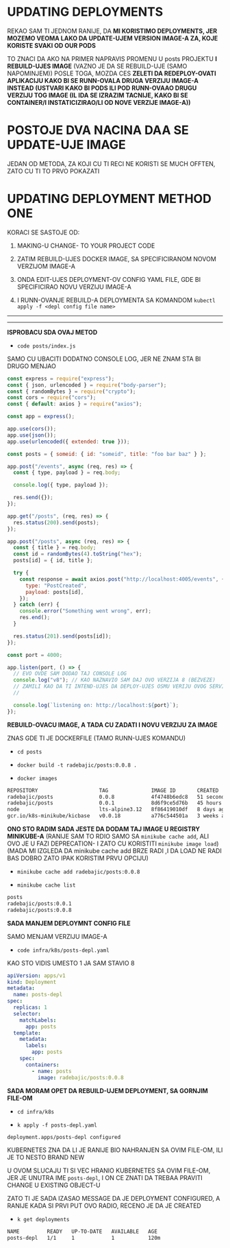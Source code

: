 # UPDATING DEPLOYMENTS

REKAO SAM TI JEDNOM RANIJE, DA **MI KORISTIMO DEPLOYMENTS, JER MOZEMO VEOMA LAKO DA UPDATE-UJEM VERSION IMAGE-A ZA, KOJE KORISTE SVAKI OD OUR PODS**

TO ZNACI DA AKO NA PRIMER NAPRAVIS PROMENU U posts PROJEKTU **I REBUILD-UJES IMAGE** (VAZNO JE DA SE REBUILD-UJE (SAMO NAPOMINJEM)) POSLE TOGA, MOZDA CES **ZELETI DA REDEPLOY-OVATI APLIKACIJU KAKO BI SE RUNN-OVALA DRUGA VERZIJU IMAGE-A INSTEAD (USTVARI KAKO BI PODS ILI POD RUNN-OVAAO DRUGU VERZIJU TOG IMAGE (IL IDA SE IZRAZIM TACNIJE, KAKO BI SE CONTAINER/I INSTATICIZIRAO/LI OD NOVE VERZIJE IMAGE-A))**

# POSTOJE DVA NACINA DAA SE UPDATE-UJE IMAGE

JEDAN OD METODA, ZA KOJI CU TI RECI NE KORISTI SE MUCH OFFTEN, ZATO CU TI TO PRVO POKAZATI

# UPDATING DEPLOYMENT METHOD ONE

KORACI SE SASTOJE OD:

1. MAKING-U CHANGE- TO YOUR PROJECT CODE

2. ZATIM REBUILD-UJES DOCKER IMAGE, SA SPECIFICIRANOM NOVOM VERZIJOM IMAGE-A

3. ONDA EDIT-UJES DEPLOYMENT-OV CONFIG YAML FILE, GDE BI SPECIFICIRAO NOVU VERZIJU IMAGE-A

4. I RUNN-OVANJE REBUILD-A DEPLOYMENTA SA KOMANDOM
  `kubectl apply -f <depl config file name>`

***
***

**ISPROBACU SDA OVAJ METOD**

- `code posts/index.js`

SAMO CU UBACITI DODATNO CONSOLE LOG, JER NE ZNAM STA BI DRUGO MENJAO

```js
const express = require("express");
const { json, urlencoded } = require("body-parser");
const { randomBytes } = require("crypto");
const cors = require("cors");
const { default: axios } = require("axios");

const app = express();

app.use(cors());
app.use(json());
app.use(urlencoded({ extended: true }));

const posts = { someid: { id: "someid", title: "foo bar baz" } };

app.post("/events", async (req, res) => {
  const { type, payload } = req.body;

  console.log({ type, payload });

  res.send({});
});

app.get("/posts", (req, res) => {
  res.status(200).send(posts);
});

app.post("/posts", async (req, res) => {
  const { title } = req.body;
  const id = randomBytes(4).toString("hex");
  posts[id] = { id, title };

  try {
    const response = await axios.post("http://localhost:4005/events", {
      type: "PostCreated",
      payload: posts[id],
    });
  } catch (err) {
    console.error("Something went wrong", err);
    res.end();
  }

  res.status(201).send(posts[id]);
});

const port = 4000;

app.listen(port, () => {
  // EVO OVDE SAM DODAO TAJ CONSOLE LOG
  console.log("v8"); // KAO NAZNAVIO SAM DAJ OVO VERZIJA 8 (BEZVEZE)
  // ZAMILI KAO DA TI INTEND-UJES DA DEPLOY-UJES OSMU VERIJU OVOG SERVISA
  //

  console.log(`listening on: http://localhost:${port}`);
});

```

**REBUILD-OVACU IMAGE, A TADA CU ZADATI I NOVU VERZIJU ZA IMAGE**

ZNAS GDE TI JE DOCKERFILE (TAMO RUNN-UJES KOMANDU)

- `cd posts`

- `docker build -t radebajic/posts:0.0.8 .`

- `docker images`

```zsh
REPOSITORY                    TAG              IMAGE ID       CREATED          SIZE
radebajic/posts               0.0.8            4f4748b6edc8   51 seconds ago   125MB
radebajic/posts               0.0.1            8d6f9ce5d76b   45 hours ago     125MB
node                          lts-alpine3.12   8f86419010df   8 days ago       117MB
gcr.io/k8s-minikube/kicbase   v0.0.18          a776c544501a   3 weeks ago      1.08GB
```

**ONO STO RADIM SADA JESTE DA DODAM TAJ IMAGE U REGISTRY MINIKUBE-A** (RANIJE SAM TO RDIO SAMO SA `minikube cache add`, ALI OVO JE U FAZI DEPRECATION- I ZATO CU KORISTITI `minikube image load`) (MADA MI IZGLEDA DA minikube cache add BRZE RADI ,I DA LOAD NE RADI BAS DOBRO ZATO IPAK KORISTIM PRVU OPCIJU)

- `minikube cache add radebajic/posts:0.0.8`

- `minikube cache list`

```zsh
posts
radebajic/posts:0.0.1
radebajic/posts:0.0.8
```

**SADA MANJEM DEPLOYMNT CONFIG FILE**

SAMO MENJAM VERZIJU IMAGE-A

- `code infra/k8s/posts-depl.yaml`

KAO STO VIDIS UMESTO 1 JA SAM STAVIO 8

```yaml
apiVersion: apps/v1
kind: Deployment
metadata:
  name: posts-depl
spec:
  replicas: 1
  selector:
    matchLabels:
      app: posts
  template:
    metadata:
      labels:
        app: posts
    spec:
      containers:
        - name: posts
          image: radebajic/posts:0.0.8
```

**SADA MORAM OPET DA REBUILD-UJEM DEPLOYMENT, SA GORNJIM FILE-OM**

- `cd infra/k8s`

- `k apply -f posts-depl.yaml`

```zsh
deployment.apps/posts-depl configured
```

KUBERNETES ZNA DA LI JE RANIJE BIO NAHRANJEN SA OVIM FILE-OM, ILI JE TO NESTO BRAND NEW

U OVOM SLUCAJU TI SI VEC HRANIO KUBERNETES SA OVIM FILE-OM, JER JE UNUTRA IME `posts-depl`, I ON CE ZNATI DA TREBAA PRAVITI CHANGE U EXISTING OBJECT-U

ZATO TI JE SADA IZASAO MESSAGE DA JE DEPLOYMENT CONFIGURED, A RANIJE KADA SI PRVI PUT OVO RADIO, RECENO JE DA JE CREATED

- `k get deployments`

```zsh
NAME         READY   UP-TO-DATE   AVAILABLE   AGE
posts-depl   1/1     1            1           120m
```
